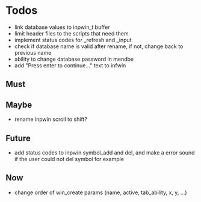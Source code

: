 # Todos
- link database values to inpwin_t buffer
- limit header files to the scripts that need them
- implement status codes for _refresh and _input
- check if database name is valid after rename, if not,
  change back to previous name
- ability to change database password in mendbe
- add "Press enter to continue..." text to infwin

## Must

## Maybe
- rename inpwin scroll to shift?

## Future
- add status codes to inpwin symbol_add and del,
  and make a error sound if the user could not del symbol for example

## Now
- change order of win_create params (name, active, tab_ability, x, y, ...)

